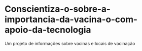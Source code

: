 # Conscientiza-o-sobre-a-importancia-da-vacina-o-com-apoio-da-tecnologia
Um projeto de informações sobre vacinas e locais de vacinação

